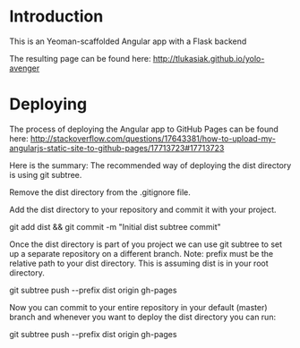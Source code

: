 # Introduction

This is an Yeoman-scaffolded Angular app with a Flask backend

The resulting page can be found here: http://tlukasiak.github.io/yolo-avenger


# Deploying

The process of deploying the Angular app to GitHub Pages can be found here: http://stackoverflow.com/questions/17643381/how-to-upload-my-angularjs-static-site-to-github-pages/17713723#17713723

Here is the summary:
The recommended way of deploying the dist directory is using git subtree.

Remove the dist directory from the .gitignore file.

Add the dist directory to your repository and commit it with your project.

git add dist && git commit -m "Initial dist subtree commit"

Once the dist directory is part of you project we can use git subtree to set up a separate repository on a different branch. Note: prefix must be the relative path to your dist directory. This is assuming dist is in your root directory.

git subtree push --prefix dist origin gh-pages

Now you can commit to your entire repository in your default (master) branch and whenever you want to deploy the dist directory you can run:

git subtree push --prefix dist origin gh-pages
